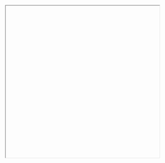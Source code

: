 <iframe src="C:\Users\Nikhil Yadav\Desktop\Power BI Projects\Zomato Dashboard" width="100%" height="500px"></iframe>

